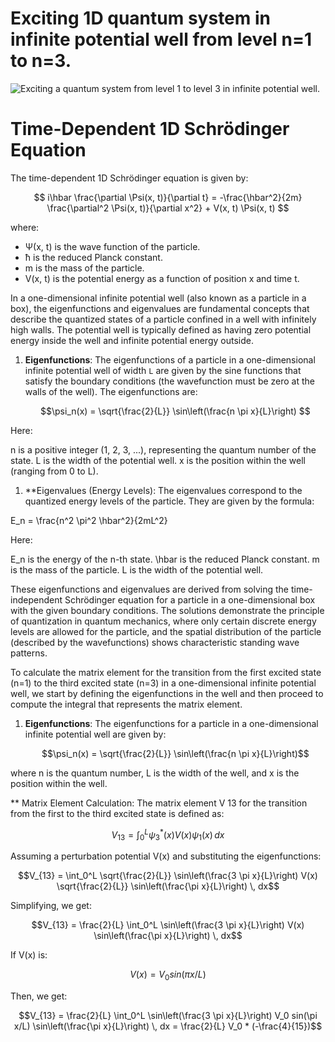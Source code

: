 # Exciting 1D quantum system in infinite potential well from level n=1 to n=3.

![Exciting a quantum system from level 1 to level 3 in infinite potential well](schrodinger12T-6.gif).

# Time-Dependent 1D Schrödinger Equation

The time-dependent 1D Schrödinger equation is given by:

$$
i\hbar \frac{\partial \Psi(x, t)}{\partial t} = -\frac{\hbar^2}{2m} \frac{\partial^2 \Psi(x, t)}{\partial x^2} + V(x, t) \Psi(x, t)
$$

where:
- Ψ(x, t) is the wave function of the particle.
- ħ is the reduced Planck constant.
- m is the mass of the particle.
- V(x, t) is the potential energy as a function of position x and time t.

In a one-dimensional infinite potential well (also known as a particle in a box), the eigenfunctions and eigenvalues are fundamental concepts that describe the quantized states of a particle confined in a well with infinitely high walls. The potential well is typically defined as having zero potential energy inside the well and infinite potential energy outside.

1. **Eigenfunctions**: 
   The eigenfunctions of a particle in a one-dimensional infinite potential well of width `L` are given by the sine functions that satisfy the boundary conditions (the wavefunction must be zero at the walls of the well). The eigenfunctions are:

   ```math
   \psi_n(x) = \sqrt{\frac{2}{L}} \sin\left(\frac{n \pi x}{L}\right)

Here:

n is a positive integer (1, 2, 3, ...), representing the quantum number of the state.
L is the width of the potential well.
x is the position within the well (ranging from 0 to L).

1. **Eigenvalues (Energy Levels):
   The eigenvalues correspond to the quantized energy levels of the particle. They are given by the formula:

   ```math
E_n = \frac{n^2 \pi^2 \hbar^2}{2mL^2}

Here:

E_n is the energy of the n-th state.
\hbar is the reduced Planck constant.
m is the mass of the particle.
L is the width of the potential well.

These eigenfunctions and eigenvalues are derived from solving the time-independent Schrödinger equation for a particle in a one-dimensional box with the given boundary conditions. The solutions demonstrate the principle of quantization in quantum mechanics, where only certain discrete energy levels are allowed for the particle, and the spatial distribution of the particle (described by the wavefunctions) shows characteristic standing wave patterns.

To calculate the matrix element for the transition from the first excited state (n=1) to the third excited state (n=3) in a one-dimensional infinite potential well, we start by defining the eigenfunctions in the well and then proceed to compute the integral that represents the matrix element.

1. **Eigenfunctions**:
   The eigenfunctions for a particle in a one-dimensional infinite potential well are given by:

   ```math
   \psi_n(x) = \sqrt{\frac{2}{L}} \sin\left(\frac{n \pi x}{L}\right)
   ```
   
where n is the quantum number, L is the width of the well, and x is the position within the well.

** Matrix Element Calculation:
The matrix element V 13 for the transition from the first to the third excited state is defined as:

   ```math
   V_{13} = \int_0^L \psi_3^*(x) V(x) \psi_1(x) \, dx
   ```

Assuming a perturbation potential V(x) and substituting the eigenfunctions:

```math
V_{13} = \int_0^L \sqrt{\frac{2}{L}} \sin\left(\frac{3 \pi x}{L}\right) V(x) \sqrt{\frac{2}{L}} \sin\left(\frac{\pi x}{L}\right) \, dx
```

Simplifying, we get:

```math
V_{13} = \frac{2}{L} \int_0^L \sin\left(\frac{3 \pi x}{L}\right) V(x) \sin\left(\frac{\pi x}{L}\right) \, dx
```

If V(x) is:

```math
V(x)=V_0 sin(\pi x/L)
```

Then, we get:

```math
V_{13} = \frac{2}{L} \int_0^L \sin\left(\frac{3 \pi x}{L}\right) V_0 sin(\pi x/L) \sin\left(\frac{\pi x}{L}\right) \, dx = \frac{2}{L} V_0 * (-\frac{4}{15})
```

